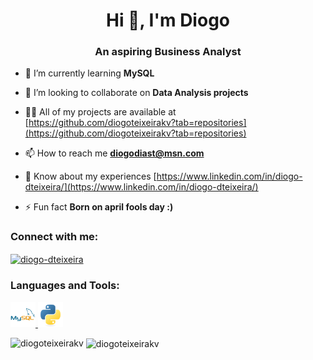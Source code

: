 <h1 align="center">Hi 👋, I'm Diogo</h1>
<h3 align="center">An aspiring Business Analyst</h3>

- 🌱 I’m currently learning **MySQL**

- 👯 I’m looking to collaborate on **Data Analysis projects**

- 👨‍💻 All of my projects are available at [https://github.com/diogoteixeirakv?tab=repositories](https://github.com/diogoteixeirakv?tab=repositories)

- 📫 How to reach me **diogodiast@msn.com**

- 📄 Know about my experiences [https://www.linkedin.com/in/diogo-dteixeira/](https://www.linkedin.com/in/diogo-dteixeira/)

- ⚡ Fun fact **Born on april fools day :)**

<h3 align="left">Connect with me:</h3>
<p align="left">
<a href="https://linkedin.com/in/diogo-dteixeira" target="blank"><img align="center" src="https://raw.githubusercontent.com/rahuldkjain/github-profile-readme-generator/master/src/images/icons/Social/linked-in-alt.svg" alt="diogo-dteixeira" height="30" width="40" /></a>
</p>

<h3 align="left">Languages and Tools:</h3>
<p align="left"> <a href="https://www.mysql.com/" target="_blank" rel="noreferrer"> <img src="https://raw.githubusercontent.com/devicons/devicon/master/icons/mysql/mysql-original-wordmark.svg" alt="mysql" width="40" height="40"/> </a> <a href="https://www.python.org" target="_blank" rel="noreferrer"> <img src="https://raw.githubusercontent.com/devicons/devicon/master/icons/python/python-original.svg" alt="python" width="40" height="40"/> </a> </p>

<p><img align="left" src="https://github-readme-stats.vercel.app/api/top-langs?username=diogoteixeirakv&show_icons=true&locale=en&layout=compact" alt="diogoteixeirakv" /></p>

<p>&nbsp;<img align="center" src="https://github-readme-stats.vercel.app/api?username=diogoteixeirakv&show_icons=true&locale=en" alt="diogoteixeirakv" /></p>

<!---
diogoteixeirakv/diogoteixeirakv is a ✨ special ✨ repository because its `README.md` (this file) appears on your GitHub profile.
You can click the Preview link to take a look at your changes.
--->
